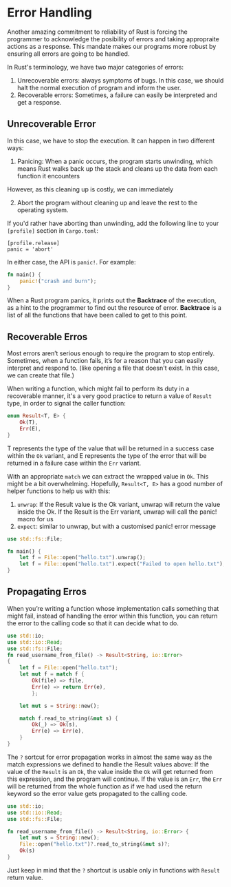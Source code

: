 # Error Handling
Another amazing commitment to reliability of Rust is forcing the programmer to acknowledge the posibility of errors and taking appropraite actions as a response. This mandate makes our programs more robust by ensuring all errors are going to be handled.

In Rust's terminology, we have two major categories of errors:
1. Unrecoverable errors: always symptoms of bugs. In this case, we should halt the normal execution of program and inform the user.
2. Recoverable errors: Sometimes, a failure can easily be interpreted and get a response.

## Unrecoverable Error
In this case, we have to stop the execution. It can happen in two different ways:
1. Panicing: When a panic occurs, the program starts unwinding, which means Rust walks back up the stack and cleans up the data from each function it encounters

However, as this cleaning up is costly, we can immediately

2. Abort the program without cleaning up and leave the rest to the operating system.

If you'd rather have aborting than unwinding, add the following line to your `[profile]` section in `Cargo.toml`:

```
[profile.release]
panic = 'abort'
```

In either case, the API is `panic!`. For example:

```rust
fn main() {
    panic!("crash and burn");
}
```

When a Rust program panics, it prints out the **Backtrace** of the execution, as a hint to the programmer to find out the resource of error. **Backtrace** is a list of all the functions that have been called to get to this point.

## Recoverable Erros
Most errors aren’t serious enough to require the program to stop entirely. Sometimes, when a function fails, it’s for a reason that you can easily interpret and respond to. (like opening a file that doesn't exist. In this case, we can create that file.)

When writing a function, which might fail to perform its duty in a recoverable manner, it's a very good practice to return a value of `Result` type, in order to signal the caller function:

```rust
enum Result<T, E> {
    Ok(T),
	Err(E),
}
```
T represents the type of the value that will be returned in a success case within the `Ok` variant, and E represents the type of the error that will be returned in a failure case within the `Err` variant.

With an appropriate `match` we can extract the wrapped value in `Ok`. This might be a bit overwhelming. Hopefully, `Result<T, E>` has a good number of helper functions to help us with this:
1. `unwrap`: If the Result value is the Ok variant, unwrap will return the value inside the Ok. If the Result is the Err variant, unwrap will call the panic! macro for us
2. `expect`: similar to unwrap, but with a customised panic! error message

```rust
use std::fs::File;

fn main() {
	let f = File::open("hello.txt").unwrap();
	let f = File::open("hello.txt").expect("Failed to open hello.txt");
}
```

## Propagating Erros
When you’re writing a function whose implementation calls something
that might fail, instead of handling the error within this function, you can return the error to the calling code so that it can decide what to do.

```rust
use std::io;
use std::io::Read;
use std::fs::File;
fn read_username_from_file() -> Result<String, io::Error>
{
	let f = File::open("hello.txt");
	let mut f = match f {
		Ok(file) => file,
		Err(e) => return Err(e),
    	};

	let mut s = String::new();

	match f.read_to_string(&mut s) {
		Ok(_) => Ok(s),
		Err(e) => Err(e),
	}
}
```

The `?` sortcut for error propagation works in almost the same way as the match expressions we defined to handle the Result values above: If the value of the `Result` is an `Ok`, the value inside the `Ok` will get returned from this expression, and the program will continue. If the value is an `Err`, the `Err` will be returned from the whole function as if we had used the return keyword so the error value gets propagated to the calling code.


```rust
use std::io;
use std::io::Read;
use std::fs::File;

fn read_username_from_file() -> Result<String, io::Error> {
	let mut s = String::new();
	File::open("hello.txt")?.read_to_string(&mut s)?;
	Ok(s)
}
```
Just keep in mind that the `?` shortcut is usable only in functions with `Result` return value.

